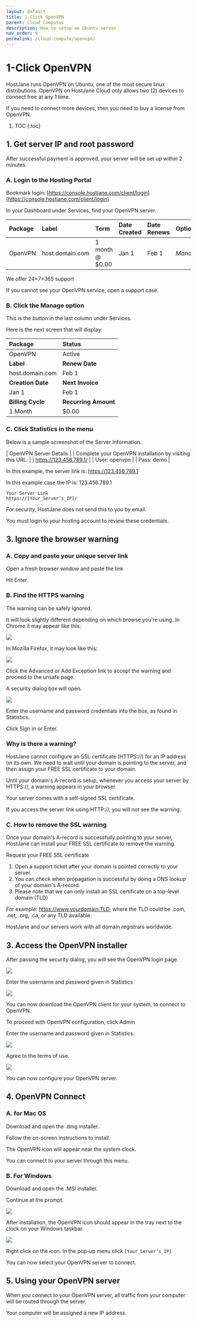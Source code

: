 ```yaml
---
layout: default
title: 1-Click OpenVPN
parent: Cloud Computes
description: How to setup an Ubuntu server
nav_order: 9
permalink: /cloud-compute/openvpn/
---
```


# 1-Click OpenVPN

<span class="yellow">HostJane runs OpenVPN on Ubuntu, one of the most secure linux distributions. OpenVPN on HostJane Cloud only allows two (2) devices to connect free at any 1 time.</span>

If you need to connect more devices, then you need to buy a license from OpenVPN.

1. TOC
{:toc}

## 1. Get server IP and root password

After successful payment is approved, your server will be set up within 2 minutes.

### A. Login to the Hosting Portal

Bookmark login: [https://console.hostjane.com/client/login](https://console.hostjane.com/client/login)

In your Dashboard under Services, find your OpenVPN server.

| Package | Label | Term  | Date Created | Date Renews | Options |
|:-------|:----------|:------|:----------|:------|:------|
| OpenVPN | host.domain.com | 1 month @ $0.00 | Jan 1 | Feb 1 |*Manage* |

We offer 24×7×365 support

If you cannot see your OpenVPN service, open a support case.

### B. Click the Manage option

This is the button in the last column under Services.

Here is the next screen that will display: 

| Package | Status|
|:-------|:----------|
| OpenVPN | Active|
| **Label** | **Renew Date**|
| host.domain.com | Feb 1 |
| **Creation Date** | **Next Invoice**|
| Jan 1 | Feb 1 |
| **Billing Cycle** | **Recurring Amount**|
| 1 Month | $0.00 |

### C. Click Statistics in the menu

Below is a sample screenshot of the Server Information.

| OpenVPN Server Details |
| Complete your OpenVPN installation by visiting this URL: |
| https://123.456.789.1/ |
| User: openvpn |
| Pass: demo |

In this example, the server link is: https://123.456.789.1

In this example case the IP is: 123.456.789.1

```
Your Server Link
https://[Your_Server’s_IP]/
```

For security, HostJane does not send this to you by email.

You must login to your hosting account to review these credentials.

## 3. Ignore the browser warning

### A. Copy and paste your unique server link 

Open a fresh browser window and paste the link

Hit Enter.

### B. Find the HTTPS warning

The warning can be safely ignored.

It will look slightly different depending on which browse you're using. In Chrome it may appear like this:

![](/assets/hosting/ssl-warning-janevps-chrome.jpeg)

In Mozilla Firefox, it may look like this:

![](/assets/hosting/ssl-warning-janevps-2.jpeg)

Click the Advanced or Add Exception link to accept the warning and proceed to the unsafe page.

A security dialog box will open.

![](/assets/hosting/login-to-HTTPS-server.png)

Enter the username and password credentials into the box, as found in Statistics.

Click Sign in or Enter.

### Why is there a warning?

HostJane cannot configure an SSL certificate (HTTPS://) for an IP address on its own. We need to wait until your domain is pointing to the server, and then assign your FREE SSL certificate to your domain.

<span class="green"> Until your domain's A-record is setup, whenever you access your server by HTTPS://, a warning appears in your browser.</span>

Your server comes with a self-signed SSL certificate.

If you access the server link using HTTP://, you will not see the warning. 

### C. How to remove the SSL warning

Once your domain's A-record is successfully pointing to your server, HostJane can install your FREE SSL certificate to remove the warning.

Request your FREE SSL certificate

1. Open a support ticket after your domain is pointed correctly to your server.
2. You can check when propagation is successful by doing a DNS lookup of your domain's A-record.
3. Please note that we can only install an SSL certificate on a top-level domain (TLD)

For example: https://www.yourdomain.TLD, where the TLD could be .com, .net, .org, .ca, or any TLD available.

HostJane and our servers work with all domain registrars worldwide.

## 3. Access the OpenVPN installer

After passing the security dialog, you will see the OpenVPN login page.

![](\assets\hosting\openvpn-login.png)

Enter the username and password given in Statistics

![](\assets\hosting\openvpn-options.png)

You can now download the OpenVPN client for your system, to connect to OpenVPN.

To proceed with OpenVPN configuration, click Admin

Enter the username and password given in Statistics.

![](\assets\hosting\openvpn-admin.png)

Agree to the terms of use.

![](\assets\hosting\openvpn-admin-logged-in.png)

You can now configure your OpenVPN server.

## 4. OpenVPN Connect

### A. for Mac OS

Download and open the .dmg installer.

Follow the on-screen instructions to install.

The OpenVPN icon will appear near the system clock.

You can connect to your server through this menu.

### B. For Windows

Download and open the .MSI installer.

Continue at the prompt.

![](\assets\hosting\windows-prompt.png)

After installation, the OpenVPN icon should appear in the tray next to the clock on your Windows taskbar.

![](\assets\hosting\windows-taskbar-icons.png)

Right click on the icon. In the pop-up menu click `[Your_Server’s_IP]`

You can now select your OpenVPN server to connect.

## 5. Using your OpenVPN server

When you connect to your OpenVPN server, all traffic from your computer will be routed through the server.

Your computer will be assigned a new IP address.